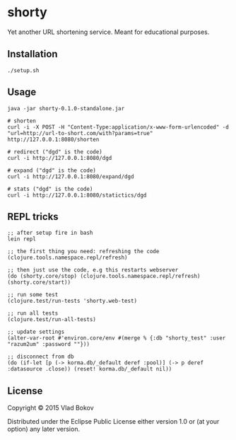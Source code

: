 # shorty

Yet another URL shortening service. Meant for educational purposes.

## Installation

    ./setup.sh

## Usage

    java -jar shorty-0.1.0-standalone.jar

    # shorten
    curl -i -X POST -H "Content-Type:application/x-www-form-urlencoded" -d "url=http://url-to-short.com/with?params=true" http://127.0.0.1:8080/shorten

    # redirect ("dgd" is the code)
    curl -i http://127.0.0.1:8080/dgd

    # expand ("dgd" is the code)
    curl -i http://127.0.0.1:8080/expand/dgd

    # stats ("dgd" is the code)
    curl -i http://127.0.0.1:8080/statictics/dgd

## REPL tricks

    ;; after setup fire in bash
    lein repl

    ;; the first thing you need: refreshing the code
    (clojure.tools.namespace.repl/refresh)

    ;; then just use the code, e.g this restarts webserver
    (do (shorty.core/stop) (clojure.tools.namespace.repl/refresh) (shorty.core/start))

    ;; run some test
    (clojure.test/run-tests 'shorty.web-test)

    ;; run all tests
    (clojure.test/run-all-tests)

    ;; update settings
    (alter-var-root #'environ.core/env #(merge % {:db "shorty_test" :user "razum2um" :password ""}))

    ;; disconnect from db
    (do (if-let [p (-> korma.db/_default deref :pool)] (-> p deref :datasource .close)) (reset! korma.db/_default nil))

## License

Copyright © 2015 Vlad Bokov

Distributed under the Eclipse Public License either version 1.0 or (at
your option) any later version.

